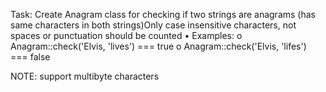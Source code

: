 Task: 
Create Anagram class for checking if two strings are anagrams (has same characters in both
strings)Only case insensitive characters, not spaces or punctuation should be counted
• Examples:
o Anagram::check('Elvis, 'lives') === true
o Anagram::check('Elvis, 'lifes') === false

NOTE:  support multibyte characters
